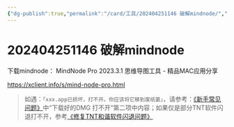 ```yaml
---
{"dg-publish":true,"permalink":"/card/工具/202404251146 破解mindnode/","tags":["思维导图"],"noteIcon":"2","created":"2024-03-20T21:00:42+08:00","updated":"2024-10-21T16:49:53+08:00"}
---
```



# 202404251146 破解mindnode

下载mindnode：
MindNode Pro 2023.3.1 思维导图工具 - 精品MAC应用分享

https://xclient.info/s/mind-node-pro.html

> 如遇：`「xxx.app已损坏，打不开。你应该将它移到废纸篓」`，请参考：[《新手常见问题》](https://xclient.info/a/b4d2370e-f0e0-8011-aa0e-81391ad11d1f.html)中“下载好的DMG 打不开”第二项中内容；如果仅是部分TNT软件闪退打不开，参考[《修复TNT和谐软件闪退问题》](https://xclient.info/a/e66ab41a-62a9-cbe6-656c-f818044cd738.html)
